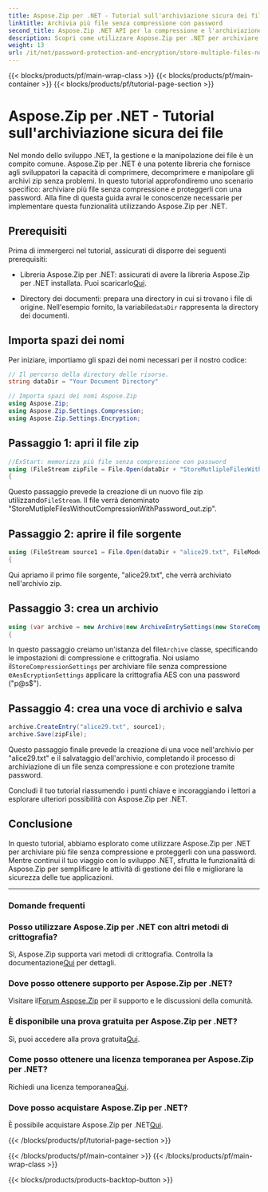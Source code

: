 ```yaml
---
title: Aspose.Zip per .NET - Tutorial sull'archiviazione sicura dei file
linktitle: Archivia più file senza compressione con password
second_title: Aspose.Zip .NET API per la compressione e l'archiviazione dei file
description: Scopri come utilizzare Aspose.Zip per .NET per archiviare in modo sicuro più file senza compressione. Semplici passaggi per la protezione tramite password. Sblocca la potenza della gestione dei file!
weight: 13
url: /it/net/password-protection-and-encryption/store-multiple-files-no-compression-password/
---
```


{{< blocks/products/pf/main-wrap-class >}}
{{< blocks/products/pf/main-container >}}
{{< blocks/products/pf/tutorial-page-section >}}

# Aspose.Zip per .NET - Tutorial sull'archiviazione sicura dei file


Nel mondo dello sviluppo .NET, la gestione e la manipolazione dei file è un compito comune. Aspose.Zip per .NET è una potente libreria che fornisce agli sviluppatori la capacità di comprimere, decomprimere e manipolare gli archivi zip senza problemi. In questo tutorial approfondiremo uno scenario specifico: archiviare più file senza compressione e proteggerli con una password. Alla fine di questa guida avrai le conoscenze necessarie per implementare questa funzionalità utilizzando Aspose.Zip per .NET.

## Prerequisiti

Prima di immergerci nel tutorial, assicurati di disporre dei seguenti prerequisiti:

-  Libreria Aspose.Zip per .NET: assicurati di avere la libreria Aspose.Zip per .NET installata. Puoi scaricarlo[Qui](https://releases.aspose.com/zip/net/).

-  Directory dei documenti: prepara una directory in cui si trovano i file di origine. Nell'esempio fornito, la variabile`dataDir` rappresenta la directory dei documenti.

## Importa spazi dei nomi

Per iniziare, importiamo gli spazi dei nomi necessari per il nostro codice:

```csharp
// Il percorso della directory delle risorse.
string dataDir = "Your Document Directory"

// Importa spazi dei nomi Aspose.Zip
using Aspose.Zip;
using Aspose.Zip.Settings.Compression;
using Aspose.Zip.Settings.Encryption;
```

## Passaggio 1: apri il file zip

```csharp
//ExStart: memorizza più file senza compressione con password
using (FileStream zipFile = File.Open(dataDir + "StoreMutlipleFilesWithoutCompressionWithPassword_out.zip", FileMode.Create))
{
```

 Questo passaggio prevede la creazione di un nuovo file zip utilizzando`FileStream`. Il file verrà denominato "StoreMutlipleFilesWithoutCompressionWithPassword_out.zip".

## Passaggio 2: aprire il file sorgente

```csharp
using (FileStream source1 = File.Open(dataDir + "alice29.txt", FileMode.Open, FileAccess.Read))
{
```

Qui apriamo il primo file sorgente, "alice29.txt", che verrà archiviato nell'archivio zip.

## Passaggio 3: crea un archivio

```csharp
using (var archive = new Archive(new ArchiveEntrySettings(new StoreCompressionSettings(), new AesEcryptionSettings("p@s$", EncryptionMethod.AES256))))
{
```

 In questo passaggio creiamo un'istanza del file`Archive` classe, specificando le impostazioni di compressione e crittografia. Noi usiamo il`StoreCompressionSettings` per archiviare file senza compressione e`AesEcryptionSettings` applicare la crittografia AES con una password ("p@s$").

## Passaggio 4: crea una voce di archivio e salva

```csharp
archive.CreateEntry("alice29.txt", source1);
archive.Save(zipFile);
```

Questo passaggio finale prevede la creazione di una voce nell'archivio per "alice29.txt" e il salvataggio dell'archivio, completando il processo di archiviazione di un file senza compressione e con protezione tramite password.

Concludi il tuo tutorial riassumendo i punti chiave e incoraggiando i lettori a esplorare ulteriori possibilità con Aspose.Zip per .NET.

## Conclusione

In questo tutorial, abbiamo esplorato come utilizzare Aspose.Zip per .NET per archiviare più file senza compressione e proteggerli con una password. Mentre continui il tuo viaggio con lo sviluppo .NET, sfrutta le funzionalità di Aspose.Zip per semplificare le attività di gestione dei file e migliorare la sicurezza delle tue applicazioni.

---

### Domande frequenti

### Posso utilizzare Aspose.Zip per .NET con altri metodi di crittografia?
 Sì, Aspose.Zip supporta vari metodi di crittografia. Controlla la documentazione[Qui](https://reference.aspose.com/zip/net/) per dettagli.

### Dove posso ottenere supporto per Aspose.Zip per .NET?
 Visitare il[Forum Aspose.Zip](https://forum.aspose.com/c/zip/37) per il supporto e le discussioni della comunità.

### È disponibile una prova gratuita per Aspose.Zip per .NET?
 Sì, puoi accedere alla prova gratuita[Qui](https://releases.aspose.com/).

### Come posso ottenere una licenza temporanea per Aspose.Zip per .NET?
 Richiedi una licenza temporanea[Qui](https://purchase.aspose.com/temporary-license/).

### Dove posso acquistare Aspose.Zip per .NET?
 È possibile acquistare Aspose.Zip per .NET[Qui](https://purchase.aspose.com/buy).

{{< /blocks/products/pf/tutorial-page-section >}}

{{< /blocks/products/pf/main-container >}}
{{< /blocks/products/pf/main-wrap-class >}}

{{< blocks/products/products-backtop-button >}}
